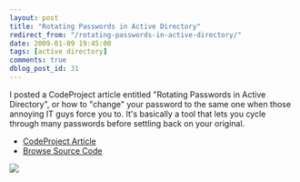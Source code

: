 ```yaml
---
layout: post
title: "Rotating Passwords in Active Directory"
redirect_from: "/rotating-passwords-in-active-directory/"
date: 2009-01-09 19:45:00
tags: [active directory]
comments: true
dblog_post_id: 31
---
```

I posted a CodeProject article entitled "Rotating Passwords in Active Directory", or how to "change" your password to the same one when those annoying IT guys force you to. It's basically a tool that lets you cycle through many passwords before settling back on your original.

- [CodeProject Article](http://www.codeproject.com/KB/system/rotatepassword.aspx)
- [Browse Source Code](https://github.com/dblock/codeproject/tree/master/RotatePassword)

![](http://www.codeproject.com/KB/system/rotatepassword/RotatePassword.jpg)

